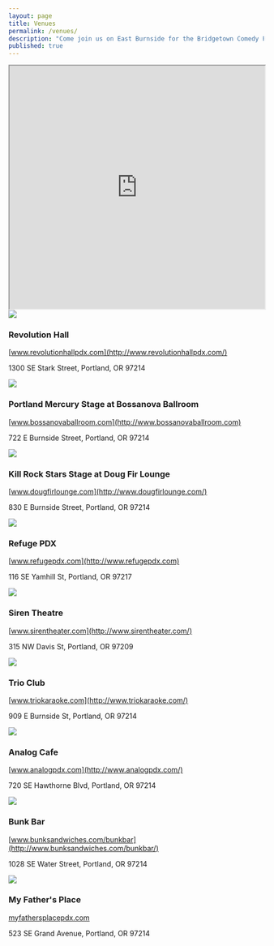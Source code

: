 ```yaml
---
layout: page
title: Venues
permalink: /venues/
description: "Come join us on East Burnside for the Bridgetown Comedy Festival in 2016!"
published: true
---
```



<iframe src="https://www.google.com/maps/d/embed?mid=1iFoaw3XEUHo1-vGqQHumDVP8Fbw" width="100%" height="480"></iframe>


<img src="/img/venue-images/venue-revolution-hall.png" />


### Revolution Hall

[www.revolutionhallpdx.com](http://www.revolutionhallpdx.com/)

1300 SE Stark Street, Portland, OR 97214



<img src="/img/venue-images/venue-bossanova.png" />

### Portland Mercury Stage at Bossanova Ballroom

[www.bossanovaballroom.com](http://www.bossanovaballroom.com)

722 E Burnside Street, Portland, OR 97214



<img src="/img/venue-images/venue-doug-fir.png" />

### Kill Rock Stars Stage at Doug Fir Lounge

[www.dougfirlounge.com](http://www.dougfirlounge.com/)

830 E Burnside Street, Portland, OR 97214




<img src="/img/venue-images/venue-refuge.png" />

### Refuge PDX

[www.refugepdx.com](http://www.refugepdx.com)

116 SE Yamhill St, Portland, OR 97217





<img src="/img/venue-images/venue-siren-theatre.png" />

### Siren Theatre

[www.sirentheater.com](http://www.sirentheater.com/)

315 NW Davis St, Portland, OR 97209







<img src="/img/venue-images/venue-trio-club.jpg" />


### Trio Club

  [www.triokaraoke.com](http://www.triokaraoke.com/)

909 E Burnside St, Portland, OR 97214


<img src="/img/venue-images/venue-analog.jpeg" />

### Analog Cafe

[www.analogpdx.com](http://www.analogpdx.com/)

720 SE Hawthorne Blvd, Portland, OR 97214


<img src="/img/venue-images/venue-bunk-bar.png" />

### Bunk Bar

[www.bunksandwiches.com/bunkbar](http://www.bunksandwiches.com/bunkbar/)

1028 SE Water Street, Portland, OR 97214





<img src="/img/venue-images/venue-my-fathers-place.png" />

### My Father's Place

[myfathersplacepdx.com](http://myfathersplacepdx.com/)

523 SE Grand Avenue, Portland, OR 97214

